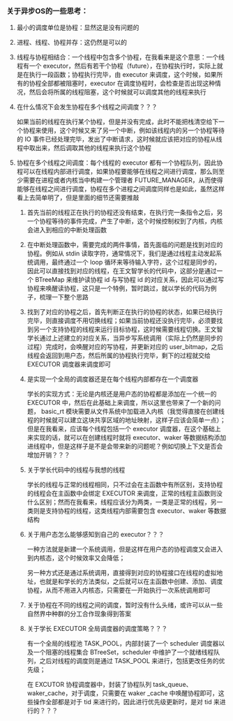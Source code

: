 ### 关于异步OS的一些思考：

1. 最小的调度单位是协程：显然这是没有问题的

2. 进程、线程、协程并存：这仍然是可以的

3. 线程与协程相结合：一个线程中包含多个协程，在我看来是这个意思：一个线程有一个 executor，然后有若干个协程（future），在协程执行时，实际上就是在执行一段函数；协程执行完毕，由 executor 来调度，这个时候，如果所有的协程全部都被阻塞时，executor 在调度协程时，会检查是否出现这种情况，然后会将所属的线程阻塞，这个时候就可以调度其他的线程来执行

4. 在什么情况下会发生协程在多个线程之间调度？？？

    如果当前的线程在执行某个协程，但是并没有完成，此时不能把栈清空给下一个协程来使用，这个时候又来了另一个中断，例如该线程内的另一个协程等待的 IO 事件已经处理完毕，发出了中断请求，这时候就应该把对应的协程从线程中取出来，然后调取其他的线程来执行这个协程

5. 协程在多个线程之间调度：每个线程的 executor 都有一个协程队列，因此协程可以在线程内部进行调度，如果协程要能够在线程之间进行调度，那么则至少需要在进程或者内核当中构建一个管理者 FUTURE_MANAGER，从而使得能够在线程之间进行调度，协程在多个进程之间调度同样也是如此，虽然这样看上去简单明了，但是里面的细节还需要推敲

    1. 首先当前的线程正在执行的协程还没有结束，在执行完一条指令之后，另一个协程等待的事件完成，产生了中断，这个时候控制权到了内核，内核会进入到相应的中断处理函数

    2. 在中断处理函数中，需要完成的两件事情，首先面临的问题是找到对应的协程。例如从 stdin 读取字符，通常情况下，我们是通过线程主动发起系统调用，最终通过一个 loop 循环来等待输入字符，这个过程是同步的，因此可以直接找到对应的线程，在王文智学长的代码中，这部分是通过一个 BTreeMap 来维护读协程 id 与写协程 id 的对应关系，因此可以通过写协程来唤醒读协程，这只是一个特例，暂时跳过，就以学长的代码为例子，梳理一下整个思路

    3. 找到了对应的协程之后，首先判断正在执行的协程的状态，如果已经执行完毕，则直接调度不用切换线程；如果当前协程还没执行完毕，必须要找到另一个支持协程的线程来运行目标协程，这时候需要线程切换。王文智学长通过上述建立的对应关系，当异步写系统调用（实际上仍然是同步的过程）完成时，会唤醒对应的写协程，并更新对应的 user_bitmap，之后线程会返回到用户态，然后所属的协程执行完毕，剩下的过程就交给 EXECUTOR 调度器来调度即可

    4. 是实现一个全局的调度器还是在每个线程内部都存在一个调度器

        学长的实现方式：无论是内核还是用户态的协程都是添加在一个统一的 EXECUTOR 中，然后在此基础上来调度，所以这里也带来了一个新的问题， basic_rt 模块需要从文件系统中加载进入内核（我觉得直接在创建线程的时候就可以建立这块共享区域的地址映射，这样子应该会简单一点）；但是在我看来，应该每个线程包括一个 executor 调度器，在这个基础上来实现的话，就可以在创建线程时就将 executor、waker 等数据结构添加进线程中，但是这样子是不是会带来新的问题呢？例如切换上下文是否会增加开销？？？

    5. 关于学长代码中的线程与我想的线程

        学长的线程与正常的线程相同，只不过会在主函数中有所区别，支持协程的线程会在主函数中会绑定 EXECUTOR 来调度，正常的线程主函数则没什么区别；然而在我看来，线程应该分为两类，一类是正常的线程，另一类则是支持协程的线程，这类线程内部需要包含 executor、waker 等数据结构

    6. 关于用户态怎么能够感知到自己的 executor？？？

        一种方法就是新建一个系统调用，但是这样在用户态的协程调度又会进入到内核态，这个时候效率又会降低；

        另一种方式还是通过系统调用，直接得到对应的协程接口在线程的虚拟地址，也就是和学长的方法类似，之后就可以在主函数中创建、添加、调度协程，从而不用进入内核态，只需要在一开始执行一次系统调用即可

    7. 关于协程在不同的线程之间的调度，暂时没有什么头绪，或许可以从一些自然界中种群的分工合作现象得到答案

    8. 关于学长 EXECUTOR 全局调度器的调度策略？？？

        有一个全局的线程池 TASK_POOL，内部封装了一个 scheduler 调度器以及一个阻塞的线程集合 BTreeSet，scheduler 中维护了一个就绪线程队列，之后对线程的调度则是通过 TASK_POOL 来进行，包括更改任务的优先级；

        在 EXCUTOR 协程调度器中，封装了协程队列 task_queue、waker_cache，对于调度，只需要在 waker _cache 中唤醒协程即可，这些操作全部都是对于 tid 来进行的，因此进行优先级更新时，是对 tid 来进行的？？？